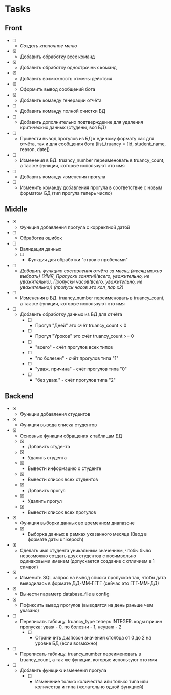 # Tasks

## Front

- [ ] - *Создать кнопочное меню*

- [x] - Добавить обработку всех команд
- [x] - Добавить обработку однострочных команд
- [x] - Добавить возможность отмены действия
- [x] - Оформить вывод сообщений бота
- [x] - Добавить команду генерации отчёта
- [ ] - Добавить команду полной очистки БД
- [ ] - Добавить дополнительно подтверждение для удаления критических данных (студены, вся БД)
- [ ] - Привести вывод прогулов из БД к единому формату как для отчёта, так и для сообщения бота (list_truancy = [id, student_name, reason, date])
- [ ] - Изменения в БД. truancy_number переименовать в truancy_count, а так же функции, которые используют это имя
- [ ] - Добавить команду изменения прогула
- [ ] - Изменить команду добавления прогула в соответствие с новым форматом БД (тип прогула теперь число)


## Middle

- [x] - Функция добавления прогула с корректной датой
- [ ] - Обработка ошибок
- [ ] - Валидация данных
  - [ ] - Функция для обработки "строк с пробелами"

- [ ] - *Добавить функцию составления отчёта за месяц (месяц можно выбрать)*
        *(ИМЯ, Пропуски занятий(всего, уважительно, не уважительно),*
        *Пропуски часов(всего, уважительно, не уважительно)) (пропуск часов это кол_пар x2)*
        
- [ ] - Изменения в БД. truancy_number переименовать в truancy_count, а так же функции, которые используют это имя

- [ ] - Добавить обработку данных из БД для отчёта
	- [ ] - Прогул "Дней" это счёт truancy_count < 0
	- [ ] - Прогул "Уроков" это счёт truancy_count >= 0
	- [ ] - "всего" - счёт прогулов всех типов
	- [ ] - "по болезни" - счёт прогулов типа "1"
	- [ ] - "уваж. причина" - счёт прогулов типа "0"
	- [ ] - "без уваж." - счёт прогулов типа "2"


## Backend

- [x] - Функции добавления студентов

- [x] - Функция вывода списка студентов

- [x] - Основные функции обращения к таблицам БД
  - [x] - Добавить студента
  - [x] - Удалить студента
  - [x] - Вывести информацию о студенте
  - [x] - Вывести список всех студентов
  - [x] - Добавить прогул
  - [x] - Удалить прогул
  - [x] - Вывести список всех прогулов
  
- [x] - Функция выборки данных во временном диапазоне
  - [x] - Выборка данных в рамках указанного месяца (Ввод в формате даты unixepoch)
- [x] - Сделать имя студента уникальным значением, чтобы было невозможно создать двух студентов с посимвольно одинаковыми именем (допускается создание с отличием в 1 символ)
- [x] - Изменить SQL запрос на вывод списка пропусков так, чтобы дата выводилась в формате ДД-ММ-ГГГГ (сейчас это ГГГ-ММ-ДД)
- [x] - Вынести параметр database_file в config
- [x] - Пофиксить вывод прогулов (выводятся на день раньше чем указано)

- [ ] - Переписать таблицу. truancy_type теперь INTEGER. коды причин пропуска: уваж - 0, по болезни - 1, неуваж - 2
	- [ ] - Ограничить диапозон значений столбца от 0 до 2 на уровне БД (если возможно)	
- [ ] - Переписать таблицу. truancy_number переименовать в truancy_count, а так же функции, которые используют это имя

- [ ] - Добавить функцию изменения прогула
	- [ ] - Изменение только количества или только типа или количества и типа (желательно одной функцией)





